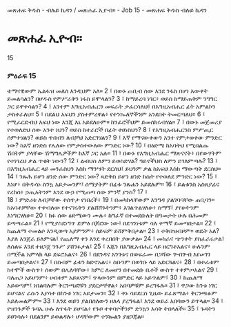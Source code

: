 ﻿
መጽሐፍ ቅዱስ - ብሉይ ኪዳን / መጽሐፈ ኢዮብ። - Job 15 - መጽሐፍ ቅዱስ ብሉይ ኪዳን
# መጽሐፈ ኢዮብ።
15
### ምዕራፍ 15
ቴማናዊውም ኤልፋዝ መለሰ እንዲህም አለ።
2 ፤ በውኑ ጠቢብ ሰው እንደ ንፋስ በሆነ እውቀት ይመልሳልን? በሆዱስ የምሥራቅን ነፋስ ይሞላልን?
3 ፤ ከማይረባ ነገር፥ ወይስ ከማይጠቅም ንግግር ጋር ይዋቀሳልን?
4 ፤ አንተም እግዚአብሔርን መፍራት ታፈርሳለህ፤ በእግዚአብሔር ፊት አምልኮን ታስቀራለህ።
5 ፤ በደልህ አፍህን ያስተምረዋል፥ የተንኰለኞችንም አንደበት ትመርጣለህ።
6 ፤ የሚፈርድብህ አፍህ ነው እንጂ እኔ አይደለሁም። ከንፈሮችህም ይመሰክሩብሃል።
7 ፤ በውኑ መጀመሪያ የተወለድህ ሰው አንተ ነህን? ወይስ ከተራሮች በፊት ተፀነስህን?
8 ፤ የእግዚአብሔርንስ ምሥጢር ሰምተሃልን? ወይስ ጥበብን ለብቻህ አድርገሃልን?
9 ፤ እኛ የማናውቀውን አንተ የምታወቀው ምንድር ነው? ከእኛ ዘንድስ የሌለው የምታስተውለው ምንድር ነው? 
10 ፤ በዕድሜ ከአባትህ የሚበልጡ ሽበትም ያላቸው ሽማግሌዎችም ከእኛ ጋር አሉ። 
11 ፤ በውኑ የእግዚአብሔር ማጽናናት፥ በየውሃትም የተነገረህ ቃል ጥቂት ነውን? 
12 ፤ ልብህስ ለምን ይወስድሃል? ዓይኖችህስ ለምን ይገለምጣሉ? 
13 ፤ በእግዚአብሔር ላይ መንፈስህን እስከ ማንሣት ደርሰህ፤ ይህንም ቃል ከአፍህ እስከ ማውጣት ደርሰህ። 
14 ፤ ንጹሕ ይሆን ዘንድ ሰው ምንድር ነው? ጻድቅስ ይሆን ዘንድ ከሴት የተወለደ ምንድር ነው? 
15 ፤ እነሆ፥ በቅዱሳኑ ስንኳ አይታመንም፤ ሰማያትም በፊቱ ንጹሐን አይደሉም። 
16 ፤ ይልቁንስ አስጸያፊና የረከሰ፥ ኃጢአትንም እንደ ውኃ የሚጠጣ ሰው ምንኛ ያንስ? 
17 ፤  
18 ፤ ምድሪቱ ለብቻቸው ተሰጥታ የነበረች፥ 
19 ፤ በመካከላቸውም እንግዳ ያልገባባቸው ጠቢባን። ከአባቶቻቸው ተቀብለው የተናገሩትን ያልሸሸጉትንም፥ እገልጥልሃለሁ፥ ስማኝ፤ ያየሁትንም እነግርሃለሁ። 
20 ፤ ክፉ ሰው ዕድሜውን ሙሉ፥ ከግፈኛ በተመደቡለት በዓመታት ሁሉ በሕመም ይጣጣራል። 
21 ፤ የሚያስደነግጥ ድምፅ በጆሮው ነው፤ በደኅንነቱም ሳለ ቀማኛ ይመጣበታል። 
22 ፤ ከጨለማ ተመልሶ እንዲወጣ አያምንም፥ ሰይፍም ይሸምቅበታል። 
23 ፤ ተቅበዝብዞም። ወዴት አለ? እያለ እንጀራ ይለምናል፤ የጨለማ ቀን እንደ ቀረበበት ያውቃል። 
24 ፤ መከራና ጭንቀት ያስፈራሩታል፤ ለሰልፍ እንደ ተዘጋጀ ንጉሥ ያሸንፉታል፤ 
25 ፤ እጁን በእግዚአብሔር ላይ ዘርግቶአልና፥ ሁሉንም በሚችል አምላክ ላይ ደፍሮአልና፥ 
26 ፤ በደንዳና አንገቱና በወፍራሙ በጋሻው ጕብጕብ እየሠገገ ይመጣበታልና፥ 
27 ፤ በስብም ፊቱን ከድኖአልና፥ ስቡንም በወገቡ ላይ አድርጓልና፥ 
28 ፤ በተፈቱም ከተሞች ውስጥ፥ ሰውም በሌለባቸው፥ ክምር ለመሆን በተመደቡ ቤቶች ውስጥ ተቀምጦአልና 
29 ፤ ባለጠጋ አይሆንም፥ ሀብቱም አይጸናም፤ ጥላውንም በምድር ላይ አይጥልም፤ 
30 ፤ ከጨለማ አይወጣም፤ ነበልባሉም ቅርንጫፎቹን ያደርቃቸዋል፥ አበባዎቹም ይረግፋሉ። 
31 ፤ ዋጋው ከንቱ ነገር ይሆናልና ራሱን እያሳተ በከንቱ ነገር አይታመን። 
32 ፤ ቀኑ ሳይደርስ ጊዜው ይፈጸማል፥ ቅርንጫፉም አይለመልምም። 
33 ፤ እንደ ወይን ያልበሰለውን ዘለላ ያረግፋል፤ እንደ ወይራ አበባውን ይጥላል። 
34 ፤ የዝንጉዎች ጉባኤ ሁሉ ለጥፋት ይሆናል፥ የጉቦ ተቀባዮችንም ድንኳን እሳት ትበላለች። 
35 ፤ ጉዳትን ይፀንሳሉ፥ በደልንም ይወልዳሉ፥ ሆዳቸውም ተንኰልን ያዘጋጃል። 
